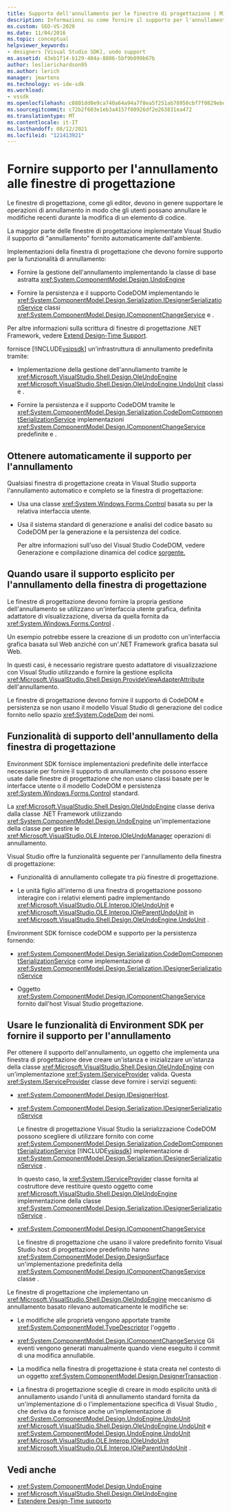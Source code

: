 ```yaml
---
title: Supporto dell'annullamento per le finestre di progettazione | Microsoft Docs
description: Informazioni su come fornire il supporto per l'annullamento nelle finestre di progettazione, automaticamente o usando le funzionalità di Visual Studio SDK.
ms.custom: SEO-VS-2020
ms.date: 11/04/2016
ms.topic: conceptual
helpviewer_keywords:
- designers [Visual Studio SDK], undo support
ms.assetid: 43eb1f14-b129-404a-8806-5bf9b099b67b
author: leslierichardson95
ms.author: lerich
manager: jmartens
ms.technology: vs-ide-sdk
ms.workload:
- vssdk
ms.openlocfilehash: c8801dd0e9ca740a64a94a7f8ea5f251ab78950cbf7f0829ebd86bd6607da29f
ms.sourcegitcommit: c72b2f603e1eb3a4157f00926df2e263831ea472
ms.translationtype: MT
ms.contentlocale: it-IT
ms.lasthandoff: 08/12/2021
ms.locfileid: "121413921"
---
```

# <a name="supply-undo-support-to-designers"></a>Fornire supporto per l'annullamento alle finestre di progettazione

Le finestre di progettazione, come gli editor, devono in genere supportare le operazioni di annullamento in modo che gli utenti possano annullare le modifiche recenti durante la modifica di un elemento di codice.

La maggior parte delle finestre di progettazione implementate Visual Studio il supporto di "annullamento" fornito automaticamente dall'ambiente.

Implementazioni della finestra di progettazione che devono fornire supporto per la funzionalità di annullamento:

- Fornire la gestione dell'annullamento implementando la classe di base astratta <xref:System.ComponentModel.Design.UndoEngine>

- Fornire la persistenza e il supporto CodeDOM implementando le <xref:System.ComponentModel.Design.Serialization.IDesignerSerializationService> classi  <xref:System.ComponentModel.Design.IComponentChangeService> e .

Per altre informazioni sulla scrittura di finestre di progettazione .NET Framework, vedere [Extend Design-Time Support](/previous-versions/37899azc(v=vs.140)).

fornisce [!INCLUDE[vsipsdk](../extensibility/includes/vsipsdk_md.md)] un'infrastruttura di annullamento predefinita tramite:

- Implementazione della gestione dell'annullamento tramite le <xref:Microsoft.VisualStudio.Shell.Design.OleUndoEngine> <xref:Microsoft.VisualStudio.Shell.Design.OleUndoEngine.UndoUnit> classi e .

- Fornire la persistenza e il supporto CodeDOM tramite le <xref:System.ComponentModel.Design.Serialization.CodeDomComponentSerializationService> implementazioni <xref:System.ComponentModel.Design.IComponentChangeService> predefinite e .

## <a name="obtain-undo-support-automatically"></a>Ottenere automaticamente il supporto per l'annullamento

Qualsiasi finestra di progettazione creata in Visual Studio supporta l'annullamento automatico e completo se la finestra di progettazione:

- Usa una classe <xref:System.Windows.Forms.Control> basata su per la relativa interfaccia utente.

- Usa il sistema standard di generazione e analisi del codice basato su CodeDOM per la generazione e la persistenza del codice.

   Per altre informazioni sull'uso del Visual Studio CodeDOM, vedere Generazione e compilazione dinamica del codice [sorgente.](/dotnet/framework/reflection-and-codedom/dynamic-source-code-generation-and-compilation)

## <a name="when-to-use-explicit-designer-undo-support"></a>Quando usare il supporto esplicito per l'annullamento della finestra di progettazione
 Le finestre di progettazione devono fornire la propria gestione dell'annullamento se utilizzano un'interfaccia utente grafica, definita adattatore di visualizzazione, diversa da quella fornita da <xref:System.Windows.Forms.Control> .

 Un esempio potrebbe essere la creazione di un prodotto con un'interfaccia grafica basata sul Web anziché con un'.NET Framework grafica basata sul Web.

 In questi casi, è necessario registrare questo adattatore di visualizzazione con Visual Studio utilizzando e fornire la gestione esplicita <xref:Microsoft.VisualStudio.Shell.Design.ProvideViewAdapterAttribute> dell'annullamento.

 Le finestre di progettazione devono fornire il supporto di CodeDOM e persistenza se non usano il modello Visual Studio di generazione del codice fornito nello spazio <xref:System.CodeDom> dei nomi.

## <a name="undo-support-features-of-the-designer"></a>Funzionalità di supporto dell'annullamento della finestra di progettazione
 Environment SDK fornisce implementazioni predefinite delle interfacce necessarie per fornire il supporto di annullamento che possono essere usate dalle finestre di progettazione che non usano classi basate per le interfacce utente o il modello CodeDOM e persistenza <xref:System.Windows.Forms.Control> standard.

 La <xref:Microsoft.VisualStudio.Shell.Design.OleUndoEngine> classe deriva dalla classe .NET Framework utilizzando <xref:System.ComponentModel.Design.UndoEngine> un'implementazione della classe per gestire le <xref:Microsoft.VisualStudio.OLE.Interop.IOleUndoManager> operazioni di annullamento.

 Visual Studio offre la funzionalità seguente per l'annullamento della finestra di progettazione:

- Funzionalità di annullamento collegate tra più finestre di progettazione.

- Le unità figlio all'interno di una finestra di progettazione possono interagire con i relativi elementi padre implementando <xref:Microsoft.VisualStudio.OLE.Interop.IOleUndoUnit> e <xref:Microsoft.VisualStudio.OLE.Interop.IOleParentUndoUnit> in <xref:Microsoft.VisualStudio.Shell.Design.OleUndoEngine.UndoUnit> .

Environment SDK fornisce codeDOM e supporto per la persistenza fornendo:

- <xref:System.ComponentModel.Design.Serialization.CodeDomComponentSerializationService> come implementazione di <xref:System.ComponentModel.Design.Serialization.IDesignerSerializationService>

- Oggetto <xref:System.ComponentModel.Design.IComponentChangeService> fornito dall'host Visual Studio progettazione.

## <a name="use-the-environment-sdk-features-to-supply-undo-support"></a>Usare le funzionalità di Environment SDK per fornire il supporto per l'annullamento

Per ottenere il supporto dell'annullamento, un oggetto che implementa una finestra di progettazione deve creare un'istanza e inizializzare un'istanza della classe <xref:Microsoft.VisualStudio.Shell.Design.OleUndoEngine> con un'implementazione <xref:System.IServiceProvider> valida. Questa <xref:System.IServiceProvider> classe deve fornire i servizi seguenti:

- <xref:System.ComponentModel.Design.IDesignerHost>.

- <xref:System.ComponentModel.Design.Serialization.IDesignerSerializationService>

   Le finestre di progettazione Visual Studio la serializzazione CodeDOM possono scegliere di utilizzare fornito con come <xref:System.ComponentModel.Design.Serialization.CodeDomComponentSerializationService> [!INCLUDE[vsipsdk](../extensibility/includes/vsipsdk_md.md)] implementazione di <xref:System.ComponentModel.Design.Serialization.IDesignerSerializationService> .

   In questo caso, la <xref:System.IServiceProvider> classe fornita al costruttore deve restituire questo oggetto come <xref:Microsoft.VisualStudio.Shell.Design.OleUndoEngine> implementazione della classe <xref:System.ComponentModel.Design.Serialization.IDesignerSerializationService> .

- <xref:System.ComponentModel.Design.IComponentChangeService>

   Le finestre di progettazione che usano il valore predefinito fornito Visual Studio host di progettazione predefinito hanno <xref:System.ComponentModel.Design.DesignSurface> un'implementazione predefinita della <xref:System.ComponentModel.Design.IComponentChangeService> classe .

Le finestre di progettazione che implementano un <xref:Microsoft.VisualStudio.Shell.Design.OleUndoEngine> meccanismo di annullamento basato rilevano automaticamente le modifiche se:

- Le modifiche alle proprietà vengono apportate tramite <xref:System.ComponentModel.TypeDescriptor> l'oggetto .

- <xref:System.ComponentModel.Design.IComponentChangeService> Gli eventi vengono generati manualmente quando viene eseguito il commit di una modifica annullabile.

- La modifica nella finestra di progettazione è stata creata nel contesto di un oggetto <xref:System.ComponentModel.Design.DesignerTransaction> .

- La finestra di progettazione sceglie di creare in modo esplicito unità di annullamento usando l'unità di annullamento standard fornita da un'implementazione di o l'implementazione specifica di Visual Studio , che deriva da e fornisce anche un'implementazione di <xref:System.ComponentModel.Design.UndoEngine.UndoUnit> <xref:Microsoft.VisualStudio.Shell.Design.OleUndoEngine.UndoUnit> e <xref:System.ComponentModel.Design.UndoEngine.UndoUnit> <xref:Microsoft.VisualStudio.OLE.Interop.IOleUndoUnit> <xref:Microsoft.VisualStudio.OLE.Interop.IOleParentUndoUnit> .

## <a name="see-also"></a>Vedi anche

- <xref:System.ComponentModel.Design.UndoEngine>
- <xref:Microsoft.VisualStudio.Shell.Design.OleUndoEngine>
- [Estendere Design-Time supporto](/previous-versions/37899azc(v=vs.140))

